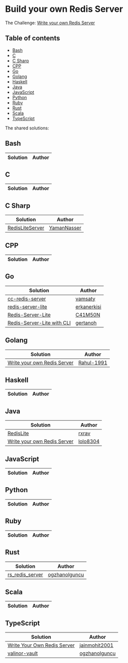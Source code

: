 # Build your own Redis Server

The Challenge: [Write your own Redis Server](https://codingchallenges.fyi/challenges/challenge-redis)

## Table of contents
* [Bash](#bash)
* [C](#c)
* [C Sharp](#c-sharp)
* [CPP](#cpp)
* [Go](#go)
* [Golang](#golang)
* [Haskell](#haskell)
* [Java](#java)
* [JavaScript](#javascript)
* [Python](#python)
* [Ruby](#ruby)
* [Rust](#rust)
* [Scala](#scala)
* [TypeScript](#typescript)

The shared solutions:

## Bash
| Solution | Author |
|----------|--------|

## C
| Solution | Author |
|----------|--------|


## C Sharp
| Solution | Author |
|----------|--------|
| [RedisLiteServer](https://github.com/YamanNasser/RedisLiteServer) | [YamanNasser](https://github.com/YamanNasser) |

## CPP
| Solution | Author |
|----------|--------|

## Go
| Solution | Author |
|----------|--------|
[cc-redis-server](https://github.com/vamsaty/cc-redis-server/) | [vamsaty](https://github.com/vamsaty) |
[redis-server-lite](https://github.com/Erkanerkisi/redis-server-lite/) | [erkanerkisi](https://github.com/Erkanerkisi)
[Redis-Server-Lite](https://github.com/C41M50N/Redis-Server-Lite) | [C41M50N](https://github.com/C41M50N) |
[Redis-Server-Lite with CLI](https://github.com/gertanoh/redis-lite-go) | [gertanoh](https://github.com/gertanoh) |

## Golang
| Solution | Author |
|----------|--------|
| [Write your own Redis Server](https://github.com/Rahul-1991/rustyRabbitDB/) | [Rahul-1991](https://github.com/Rahul-1991) |

## Haskell
| Solution | Author |
|----------|--------|

## Java
| Solution | Author |
|----------|--------|
| [RedisLite](https://github.com/rxrav/RedisLite) | [rxrav](https://github.com/rxrav) |
| [Write your own Redis Server](https://github.com/lolo8304/coding-challenge/tree/main/no-8) | [lolo8304](https://github.com/lolo8304) |

## JavaScript
| Solution | Author |
|----------|--------|

## Python
| Solution | Author |
|----------|--------|

## Ruby
| Solution | Author |
|----------|--------|

## Rust
| Solution | Author |
|----------|--------|
| [rs_redis_server](https://github.com/ogzhanolguncu/rs_redis_server) | [ogzhanolguncu](https://github.com/ogzhanolguncu) |

## Scala
| Solution | Author |
|----------|--------|

## TypeScript
| Solution | Author |
|----------|--------|
| [Write Your Own Redis Server](https://github.com/jainmohit2001/coding-challenges/tree/master/src/8) | [jainmohit2001](https://github.com/jainmohit2001) |
| [valinor-vault](https://github.com/ogzhanolguncu/valinor-vault) | [ogzhanolguncu](https://github.com/ogzhanolguncu) |